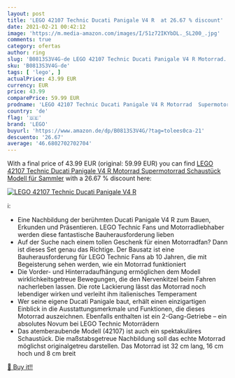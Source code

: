 ```yaml
---
layout: post
title: 'LEGO 42107 Technic Ducati Panigale V4 R  at 26.67 % discount'
date: 2021-02-21 00:42:12
image: 'https://m.media-amazon.com/images/I/51z72IKYbDL._SL200_.jpg'
comments: true
category: ofertas
author: ring
slug: 'B0813S3V4G-de LEGO 42107 Technic Ducati Panigale V4 R Motorrad...'
sku: 'B0813S3V4G-de'
tags: [ 'lego', ]
actualPrice: 43.99 EUR
currency: EUR
price: 43.99
comparePrice: 59.99 EUR
prodname: 'LEGO 42107 Technic Ducati Panigale V4 R Motorrad  Supermotorrad Schaustück  Modell für Sammler'
country: 'de'
flag: '🇩🇪'
brand: 'LEGO'
buyurl: 'https://www.amazon.de/dp/B0813S3V4G/?tag=tolees0ca-21'
descuento: '26.67'
average: '46.6802702702704'
---
```


With a final price of 43.99 EUR (original: 59.99 EUR) you can find [LEGO 42107 Technic Ducati Panigale V4 R Motorrad  Supermotorrad Schaustück  Modell für Sammler](https://www.amazon.de/dp/B0813S3V4G/?tag=tolees0ca-21) with a  26.67 % discount here:

[![LEGO 42107 Technic Ducati Panigale V4 R ](https://m.media-amazon.com/images/I/51z72IKYbDL._SL200_.jpg)](https://www.amazon.de/dp/B0813S3V4G/?tag=tolees0ca-21)

ℹ️:

- Eine Nachbildung der berühmten Ducati Panigale V4 R zum Bauen, Erkunden und Präsentieren. LEGO Technic Fans und Motorradliebhaber werden diese fantastische Bauherausforderung lieben
- Auf der Suche nach einem tollen Geschenk für einen Motorradfan? Dann ist dieses Set genau das Richtige. Der Bausatz ist eine Bauherausforderung für LEGO Technic Fans ab 10 Jahren, die mit Begeisterung sehen werden, wie ein Motorrad funktioniert
- Die Vorder- und Hinterradaufhängung ermöglichen dem Modell wirklichkeitsgetreue Bewegungen, die den Nervenkitzel beim Fahren nacherleben lassen. Die rote Lackierung lässt das Motorrad noch lebendiger wirken und verleiht ihm italienisches Temperament
- Wer seine eigene Ducati Panigale baut, erhält einen einzigartigen Einblick in die Ausstattungsmerkmale und Funktionen, die dieses Motorrad auszeichnen. Ebenfalls enthalten ist ein 2-Gang-Getriebe – ein absolutes Novum bei LEGO Technic Motorrädern
- Das atemberaubende Modell (42107) ist auch ein spektakuläres Schaustück. Die maßstabsgetreue Nachbildung soll das echte Motorrad möglichst originalgetreu darstellen. Das Motorrad ist 32 cm lang, 16 cm hoch und 8 cm breit

[🛒 Buy it!!](https://www.amazon.de/dp/B0813S3V4G/?tag=tolees0ca-21)
